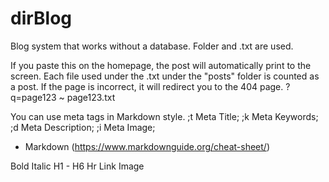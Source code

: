 # dirBlog
Blog system that works without a database. Folder and .txt are used.

If you paste this on the homepage, the post will automatically print to the screen.
Each file used under the .txt under the "posts" folder is counted as a post.
If the page is incorrect, it will redirect you to the 404 page.
?q=page123     ~     page123.txt

You can use meta tags in Markdown style.
;t Meta Title;
;k Meta Keywords;
;d Meta Description;
;i Meta Image;

+ Markdown (https://www.markdownguide.org/cheat-sheet/)

Bold
Italic
H1 - H6
Hr
Link
Image
